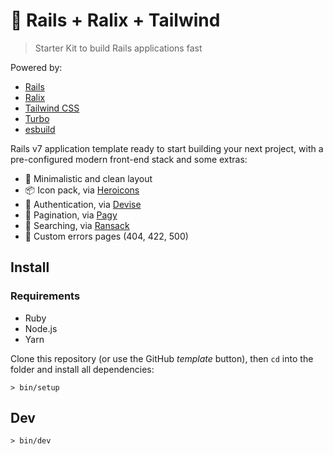 # 🚀 Rails + Ralix + Tailwind

> Starter Kit to build Rails applications fast

Powered by:

- [Rails](https://rubyonrails.org)
- [Ralix](https://github.com/ralixjs/ralix)
- [Tailwind CSS](https://tailwindcss.com)
- [Turbo](https://turbo.hotwired.dev)
- [esbuild](https://esbuild.github.io)

Rails v7 application template ready to start building your next project, with a pre-configured modern front-end stack and some extras:

- 🎨 Minimalistic and clean layout
- 📦 Icon pack, via [Heroicons](https://heroicons.com)
- 🔐 Authentication, via [Devise](https://github.com/heartcombo/devise)
- 🔢 Pagination, via [Pagy](https://github.com/ddnexus/pagy)
- 👀 Searching, via [Ransack](https://github.com/activerecord-hackery/ransack)
- 🔴 Custom errors pages (404, 422, 500)

## Install

### Requirements

- Ruby
- Node.js
- Yarn

Clone this repository (or use the GitHub *template* button), then `cd` into the folder and install all dependencies:

```
> bin/setup
```

## Dev

```
> bin/dev
```
